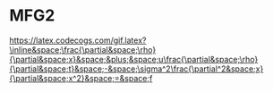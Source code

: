 # MFG2

https://latex.codecogs.com/gif.latex?\inline&space;\frac{\partial&space;\rho}{\partial&space;x}&space;&plus;&space;u\frac{\partial&space;\rho}{\partial&space;t}&space;-&space;\sigma^2\frac{\partial^2&space;x}{\partial&space;x^2}&space;=&space;f
